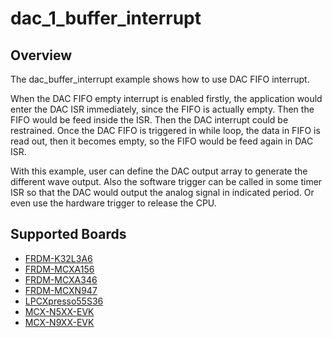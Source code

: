 # dac_1_buffer_interrupt

## Overview

The dac_buffer_interrupt example shows how to use DAC FIFO interrupt.

When the DAC FIFO empty interrupt is enabled firstly, the application would enter the DAC ISR immediately, since the FIFO is actually empty. Then the FIFO would be feed inside the ISR. Then the DAC interrupt could be restrained. Once the DAC FIFO is triggered in while loop, the data in FIFO is read out, then it becomes empty, so the FIFO would be feed again in DAC ISR. 

With this example, user can define the DAC output array to generate the different wave output. Also the software trigger can be called in some timer ISR so that the DAC would output the analog signal in indicated period. Or even use the hardware trigger to release the CPU.

## Supported Boards
- [FRDM-K32L3A6](../../../_boards/frdmk32l3a6/driver_examples/dac/dac_buffer_interrupt/example_board_readme.md)
- [FRDM-MCXA156](../../../_boards/frdmmcxa156/driver_examples/dac/dac_buffer_interrupt/example_board_readme.md)
- [FRDM-MCXA346](../../../_boards/frdmmcxa346/driver_examples/dac/dac_buffer_interrupt/example_board_readme.md)
- [FRDM-MCXN947](../../../_boards/frdmmcxn947/driver_examples/dac/dac_buffer_interrupt/example_board_readme.md)
- [LPCXpresso55S36](../../../_boards/lpcxpresso55s36/driver_examples/dac/dac_buffer_interrupt/example_board_readme.md)
- [MCX-N5XX-EVK](../../../_boards/mcxn5xxevk/driver_examples/dac/dac_buffer_interrupt/example_board_readme.md)
- [MCX-N9XX-EVK](../../../_boards/mcxn9xxevk/driver_examples/dac/dac_buffer_interrupt/example_board_readme.md)

